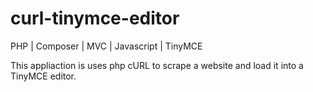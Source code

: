 # curl-tinymce-editor

PHP | Composer | MVC | Javascript | TinyMCE

This appliaction is uses php cURL to scrape a website and load it into a TinyMCE editor.
 
